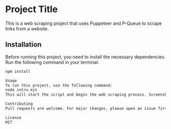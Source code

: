 # Project Title

This is a web scraping project that uses Puppeteer and P-Queue to scrape links from a website.

## Installation

Before running this project, you need to install the necessary dependencies. Run the following command in your terminal:

```bash
npm install

Usage
To run this project, use the following command:
node intro.mjs 
This will start the script and begin the web scraping process. Screenshots of the visited pages will be saved in the 'images' directory.

Contributing
Pull requests are welcome. For major changes, please open an issue first to discuss what you would like to change.

License
MIT